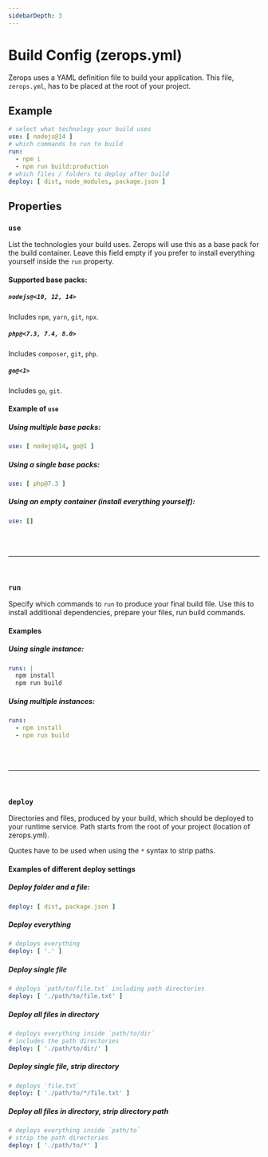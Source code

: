 ```yaml
---
sidebarDepth: 3
---
```


# Build Config (zerops.yml)

Zerops uses a YAML definition file to build your application. This file, `zerops.yml`, has to be placed at the root of your project.

## Example

```yaml
# select what technology your build uses
use: [ nodejs@14 ]
# which commands to run to build
run:
  - npm i
  - npm run build:production
# which files / folders to deploy after build
deploy: [ dist, node_modules, package.json ]
```

## Properties

### `use`

List the technologies your build uses. Zerops will use this as a base pack for the build container. Leave this field empty if you prefer to install everything yourself inside the `run` property.

#### Supported base packs:

##### `nodejs@<10, 12, 14>`
Includes `npm`, `yarn`, `git`, `npx`.

##### `php@<7.3, 7.4, 8.0>`
Includes `composer`, `git`, `php`.

##### `go@<1>`
Includes `go`, `git`.

#### Example of `use`

##### Using multiple base packs:

```yaml
use: [ nodejs@14, go@1 ]
```

##### Using a single base packs:
```yaml
use: [ php@7.3 ]
```

##### Using an empty container (install everything yourself):
```yaml
use: []
```

<br />
<br />

---

<br />

### `run`

Specify which commands to `run` to produce your final build file. Use this to install additional dependencies, prepare your files, run build commands.

#### Examples

##### Using single instance:

```yaml
runs: |
  npm install
  npm run build
```

##### Using multiple instances:

```yaml
runs:
  - npm install
  - npm run build
```

<br />
<br />

---

<br />

### `deploy`

Directories and files, produced by your build, which should be deployed to your runtime service. Path starts from the root of your project (location of zerops.yml).

Quotes have to be used when using the `*` syntax to strip paths.

#### Examples of different deploy settings

##### Deploy folder and a file:

```yaml
deploy: [ dist, package.json ]
```

##### Deploy **everything**

```yaml
# deploys everything
deploy: [ '.' ]
```

##### Deploy single file

```yaml
# deploys `path/to/file.txt` including path directories
deploy: [ './path/to/file.txt' ]
```

##### Deploy all files in directory

```yaml
# deploys everything inside `path/to/dir`
# includes the path directories
deploy: [ './path/to/dir/' ]
```

##### Deploy single file, strip directory

```yaml
# deploys `file.txt`
deploy: [ './path/to/*/file.txt' ]
```

##### Deploy all files in directory, strip directory path

```yaml
# deploys everything inside `path/to`
# strip the path directories
deploy: [ './path/to/*' ]
```

